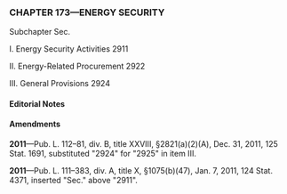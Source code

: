 ### **CHAPTER 173—ENERGY SECURITY** ###

Subchapter Sec.

I. Energy Security Activities 2911

II. Energy-Related Procurement 2922

III. General Provisions 2924

#### **Editorial Notes** ####

#### Amendments ####

**2011**—Pub. L. 112–81, div. B, title XXVIII, §2821(a)(2)(A), Dec. 31, 2011, 125 Stat. 1691, substituted "2924" for "2925" in item III.

**2011**—Pub. L. 111–383, div. A, title X, §1075(b)(47), Jan. 7, 2011, 124 Stat. 4371, inserted "Sec." above "2911".